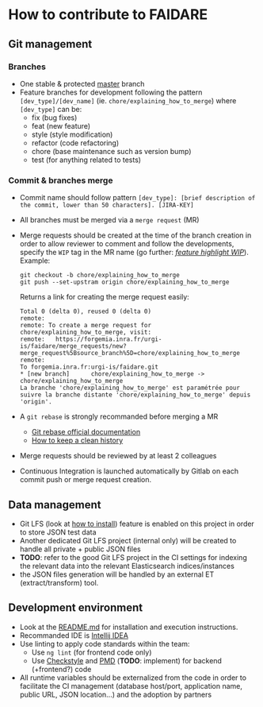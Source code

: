 # How to contribute to FAIDARE

## Git management

### Branches

* One stable & protected [master](/) branch
* Feature branches for development following the pattern `[dev_type]/[dev_name]` (ie. `chore/explaining_how_to_merge`) where `[dev_type]` can be:
	* fix (bug fixes)
	* feat (new feature)
	* style (style modification)
 	* refactor (code refactoring)
 	* chore (base maintenance such as version bump)
 	* test (for anything related to tests)

### Commit & branches merge
* Commit name should follow pattern `[dev_type]: [brief description of the commit, lower than 50 characters]. [JIRA-KEY]`
* All branches must be merged via a `merge request` (MR)
* Merge requests should be created at the time of the branch creation in order to allow reviewer to comment and follow the developments, specify the `WIP` tag in the MR name (go further: *[feature highlight WIP](https://about.gitlab.com/2016/01/08/feature-highlight-wip/)*).  
	Example:
	```
	git checkout -b chore/explaining_how_to_merge
	git push --set-upstram origin chore/explaining_how_to_merge
	```
	Returns a link for creating the merge request easily: 
	```
	Total 0 (delta 0), reused 0 (delta 0)
	remote:
	remote: To create a merge request for chore/explaining_how_to_merge, visit:
	remote:   https://forgemia.inra.fr/urgi-is/faidare/merge_requests/new?merge_request%5Bsource_branch%5D=chore/explaining_how_to_merge
	remote:
	To forgemia.inra.fr:urgi-is/faidare.git
	* [new branch]      chore/explaining_how_to_merge -> chore/explaining_how_to_merge
	La branche 'chore/explaining_how_to_merge' est paramétrée pour suivre la branche distante 'chore/explaining_how_to_merge' depuis 'origin'.
	```

* A `git rebase` is strongly recommanded before merging a MR
	* [Git rebase official documentation](https://git-scm.com/book/en/v2/Git-Branching-Rebasing)
	* [How to keep a clean history](https://about.gitlab.com/2018/06/07/keeping-git-commit-history-clean/)
* Merge requests should be reviewed by at least 2 colleagues
* Continuous Integration is launched automatically by Gitlab on each commit push or merge request creation.

## Data management
* Git LFS (look at [how to install](https://git-lfs.github.com/)) feature is enabled on this project in order to store JSON test data
* Another dedicated Git LFS project (internal only) will be created to handle all private + public JSON files
* **TODO**: refer to the good Git LFS project in the CI settings for indexing the relevant data into the relevant Elasticsearch indices/instances
* the JSON files generation will be handled by an external ET (extract/transform) tool.

## Development environment
* Look at the [README.md](README.md) for installation and execution instructions.
* Recommanded IDE is [Intellij IDEA](https://www.jetbrains.com/idea/)
* Use linting to apply code standards within the team:
	* Use `ng lint` (for frontend code only)
	* Use [Checkstyle](https://checkstyle.org/) and [PMD](https://pmd.github.io/) (**TODO**: implement) for backend (+frontend?) code
* All runtime variables should be externalized from the code in order to facilitate the CI management (database host/port, application name, public URL, JSON location...) and the adoption by partners

